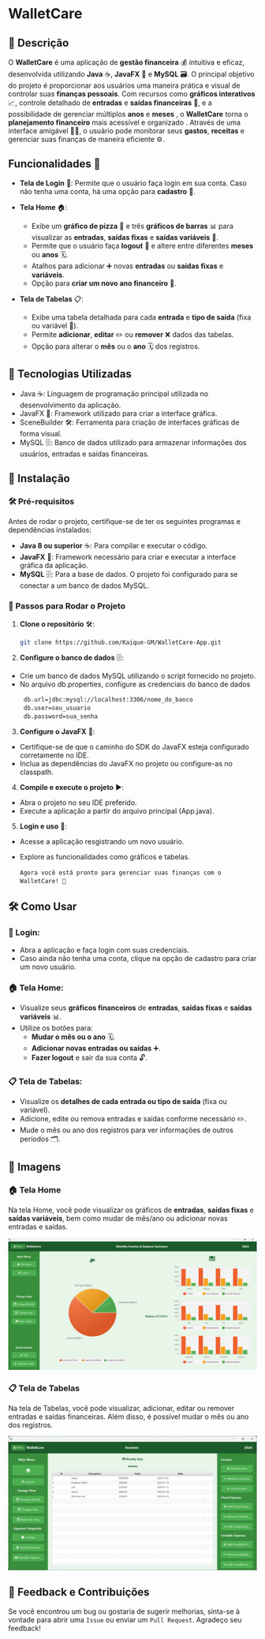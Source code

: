 # WalletCare

## 📝 Descrição
O **WalletCare** é uma aplicação de **gestão financeira** 💰 intuitiva e eficaz, desenvolvida utilizando **Java** ☕, **JavaFX** 🎨 e **MySQL** 🗃️. O principal objetivo do projeto é proporcionar aos usuários uma maneira prática e visual de controlar suas **finanças pessoais**. Com recursos como **gráficos interativos** 📈, controle detalhado de **entradas** e **saídas financeiras** 💸, e a possibilidade de gerenciar múltiplos **anos**  e **meses** , o **WalletCare** torna o **planejamento financeiro** mais acessível e organizado . Através de uma interface amigável 👨‍💻, o usuário pode monitorar seus **gastos**, **receitas** e gerenciar suas finanças de maneira eficiente ⚙️.


## Funcionalidades 📱

- **Tela de Login** 🔐: Permite que o usuário faça login em sua conta. Caso não tenha uma conta, há uma opção para **cadastro** 📝.
  
- **Tela Home** 🏠: 
  - Exibe um **gráfico de pizza** 🍕 e três **gráficos de barras** 📊 para visualizar as **entradas**, **saídas fixas** e **saídas variáveis** 💸.
  - Permite que o usuário faça **logout** 🚪 e altere entre diferentes **meses** ou **anos** 🗓️.
  - Atalhos para adicionar ➕ novas **entradas** ou **saídas fixas** e **variáveis**.
  - Opção para **criar um novo ano financeiro** 📆.

- **Tela de Tabelas** 📋:
  - Exibe uma tabela detalhada para cada **entrada** e **tipo de saída** (fixa ou variável 💸).
  - Permite **adicionar**, **editar** ✏️ ou **remover** ❌ dados das tabelas.
  - Opção para alterar o **mês** ou o **ano** 🗓️ dos registros.


## 🌟 Tecnologias Utilizadas
 - Java ☕: Linguagem de programação principal utilizada no desenvolvimento da aplicação.
 - JavaFX 🎨: Framework utilizado para criar a interface gráfica.
 - SceneBuilder 🛠️: Ferramenta para criação de interfaces gráficas de forma visual.
 - MySQL 🗄️: Banco de dados utilizado para armazenar informações dos usuários, entradas e saídas financeiras.

## 🚀 Instalação

### 🛠️ Pré-requisitos

Antes de rodar o projeto, certifique-se de ter os seguintes programas e dependências instalados:

- **Java 8 ou superior** ☕: Para compilar e executar o código.  
- **JavaFX** 🎨: Framework necessário para criar e executar a interface gráfica da aplicação.  
- **MySQL** 🗄️: Para a base de dados. O projeto foi configurado para se conectar a um banco de dados MySQL.  

### 🏁 Passos para Rodar o Projeto

1. **Clone o repositório** 🛠️: 
   ```bash
   git clone https://github.com/Kaique-GM/WalletCare-App.git
   ```
2. **Configure o banco de dados** 🗄️:

- Crie um banco de dados MySQL utilizando o script fornecido no projeto.
- No arquivo db.properties, configure as credenciais do banco de dados
   ```bash
    db.url=jdbc:mysql://localhost:3306/nome_do_banco
    db.user=seu_usuario
    db.password=sua_senha
   ```
3. **Configure o JavaFX** 🎨:

 - Certifique-se de que o caminho do SDK do JavaFX esteja configurado corretamente no IDE.
 - Inclua as dependências do JavaFX no projeto ou configure-as no classpath.

4. **Compile e execute o projeto** ▶️:

- Abra o projeto no seu IDE preferido.
- Execute a aplicação a partir do arquivo principal (App.java).

5. **Login e uso** 🔐:

- Acesse a aplicação resgistrando um novo usuário.
- Explore as funcionalidades como gráficos e tabelas.

    `Agora você está pronto para gerenciar suas finanças com o WalletCare! 🎉`

## 🛠️ Como Usar

### 🔐 Login:
- Abra a aplicação e faça login com suas credenciais.  
- Caso ainda não tenha uma conta, clique na opção de cadastro para criar um novo usuário.

### 🏠 Tela Home:
- Visualize seus **gráficos financeiros** de **entradas**, **saídas fixas** e **saídas variáveis** 📊.  
- Utilize os botões para:  
  - **Mudar o mês ou o ano** 🗓️.  
  - **Adicionar novas entradas ou saídas** ➕.  
  - **Fazer logout** e sair da sua conta 🔓.  

### 📋 Tela de Tabelas:
- Visualize os **detalhes de cada entrada ou tipo de saída** (fixa ou variável).  
- Adicione, edite ou remova entradas e saídas conforme necessário ✏️.  
- Mude o mês ou ano dos registros para ver informações de outros períodos 🗂️.

## 📸 Imagens

### 🏠 Tela Home
Na tela Home, você pode visualizar os gráficos de **entradas**, **saídas fixas** e **saídas variáveis**, bem como mudar de mês/ano ou adicionar novas entradas e saídas.

![Tela Home](/demo/src/main/resources/img/home.png)

### 📋 Tela de Tabelas
Na tela de Tabelas, você pode visualizar, adicionar, editar ou remover entradas e saídas financeiras. Além disso, é possível mudar o mês ou ano dos registros.

![Tela de Tabelas](/demo/src/main/resources/img/tables.png)

 ## 💬 Feedback e Contribuições

Se você encontrou um bug ou gostaria de sugerir melhorias, sinta-se à vontade para abrir uma `Issue` ou enviar um `Pull Request`. Agradeço seu feedback!